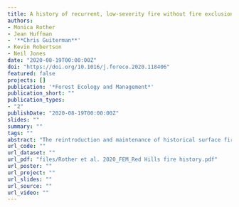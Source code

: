```yaml
---
title: A history of recurrent, low-severity fire without fire exclusion in southeastern pine savannas, USA
authors:
- Monica Rother
- Jean Huffman
- '**Chris Guiterman**'
- Kevin Robertson
- Neil Jones
date: "2020-08-19T00:00:00Z"
doi: "https://doi.org/10.1016/j.foreco.2020.118406"
featured: false
projects: []
publication: '*Forest Ecology and Management*'
publication_short: ""
publication_types:
- "2"
publishDate: "2020-08-19T00:00:00Z"
slides: ""
summary: ""
tags: ""
abstract: "The reintroduction and maintenance of historical surface fire regimes are primary goals of ecological restoration across many open, pine-dominated ecosystems in North America. In the United States, most of these ecosystems experienced long periods of fire exclusion in the 20th century, leaving few locations to serve as reference sites for ecological conditions associated with a continuous history of recurrent, low-severity fire. Here, we present a tree-ring perspective of uninterrupted surface fire activity from three pine savanna sites in the Red Hills Region of northern Florida and southwestern Georgia, USA. Our sites include two old-growth stands of longleaf pine (*Pinus palustris*): the Wade Tract on Arcadia Plantation and the Larkin Tract on Millpond Plantation. We also sampled the largely second-growth mixed pine savannas of Tall Timbers Research Station. Documentary records for burning at these sites are limited to recent decades and are often incomplete, although regional land-use traditions and scattered historical records indicate frequent fire may have persisted through the 20th century to present day. Fire-scarred cross sections from externally-scarred stumps, dead trees, and live trees provided tree-ring evidence of frequent fires occurring from the beginning of our fire-scar record in the late 19th century onward. Both fire frequency and seasonality were relatively consistent throughout time and among sites. Biennial and annual fire intervals were the most common. Most fire scars occurred in the dormant and early-earlywood portions of the rings, indicating that these fires were human-set fires during the months of January to mid-April, before the main lightning-fire season. Our findings regarding post-settlement fire frequency are consistent with previous estimates of fire frequency during earlier centuries, resulting from lightning and Native American ignitions. We recommend that our sites be used as reference sites for restoration as they are among the relatively few areas in the United States with a continuous history of frequent low-severity fire without 20th century fire exclusion."
url_code: ""
url_dataset: ""
url_pdf: "files/Rother et al. 2020_FEM_Red Hills fire history.pdf"
url_poster: ""
url_project: ""
url_slides: ""
url_source: ""
url_video: ""
---
```




